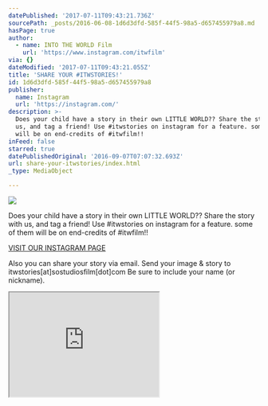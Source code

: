 ```yaml
---
datePublished: '2017-07-11T09:43:21.736Z'
sourcePath: _posts/2016-06-08-1d6d3dfd-585f-44f5-98a5-d657455979a8.md
hasPage: true
author:
  - name: INTO THE WORLD Film
    url: 'https://www.instagram.com/itwfilm'
via: {}
dateModified: '2017-07-11T09:43:21.055Z'
title: 'SHARE YOUR #ITWSTORIES!'
id: 1d6d3dfd-585f-44f5-98a5-d657455979a8
publisher:
  name: Instagram
  url: 'https://instagram.com/'
description: >-
  Does your child have a story in their own LITTLE WORLD?? Share the story with
  us, and tag a friend! Use #itwstories on instagram for a feature. some of them
  will be on end-credits of #itwfilm!!
inFeed: false
starred: true
datePublishedOriginal: '2016-09-07T07:07:32.693Z'
url: share-your-itwstories/index.html
_type: MediaObject

---
```

![](https://the-grid-user-content.s3-us-west-2.amazonaws.com/1fc3970a-ec41-430e-a2b3-99c4ef56cd51.jpg)

Does your child have a story in their own LITTLE WORLD?? Share the story with us, and tag a friend! Use \#itwstories on instagram for a feature. some of them will be on end-credits of \#itwfilm!!

[VISIT OUR INSTAGRAM PAGE][0]

Also you can share your story via email. Send your image & story to itwstories\[at\]sostudiosfilm\[dot\]com Be sure to include your name (or nickname).

<iframe src="https://the-grid.github.io/ed-userhtml/?g=eJxtkEFugzAQRfecwvIqUWVMoCGhBS5SdTHYQJwYbDFGEW169zoiihCtF174PX_Nn7waeBnkf28Ug7KOAE69IDiIgnJuoa1BxmFrTKtrT6QS4JTpQ2G6B-Vn5CCxmmYpPCMtcz6n-VjVIxEaEAu6sGhA7gfdpOuCSoVWw_RWaSMuDyTBAQPJGjN04Ara6FHJFfN_zOiZ6vwkzBn7L2eXeiooO6WseUkc232xzKxEoVXd-yABzI4Vi5P4eDjsj1GSpWkcRSsbtfHuPol2Xsri13tfX_O5w3LWN4u-pCBX1UtzDZePtxv5-NyGdsTT5vtn-x489_YLpTSEfw" height="210" style=""></iframe>



[0]: https://www.instagram.com/itwfilm "Into the World (@itwfilm) - Instagram"